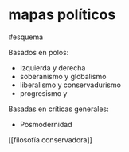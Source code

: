# mapas políticos
#esquema 

Basados en polos:

- Izquierda y derecha
- soberanismo y globalismo
- liberalismo y conservadurismo
- progresismo y 

Basadas en críticas generales:

- Posmodernidad

[[filosofía conservadora]]
